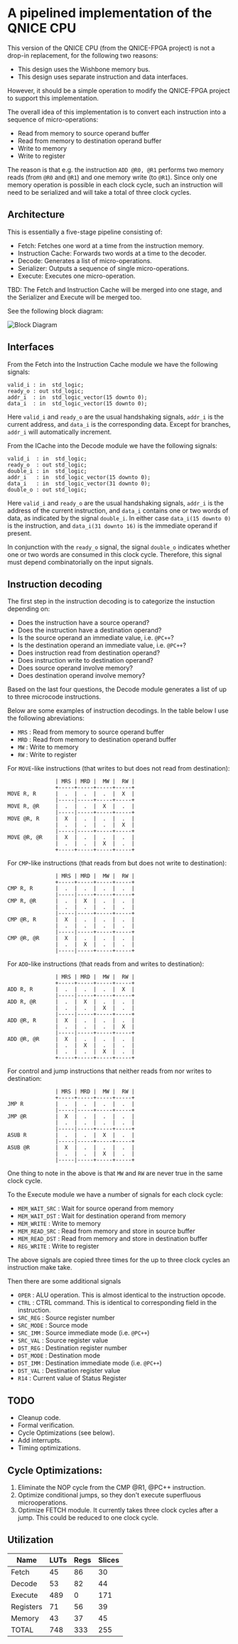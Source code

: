 # A pipelined implementation of the QNICE CPU

This version of the QNICE CPU (from the QNICE-FPGA project) is not a drop-in
replacement, for the following two reasons:
* This design uses the Wishbone memory bus.
* This design uses separate instruction and data interfaces.

However, it should be a simple operation to modify the QNICE-FPGA project to
support this implementation.

The overall idea of this implementation is to convert each instruction into a
sequence of micro-operations:
* Read from memory to source operand buffer
* Read from memory to destination operand buffer
* Write to memory
* Write to register

The reason is that e.g. the instruction `ADD @R0, @R1` performs two memory
reads (from `@R0` and `@R1`) and one memory write (to `@R1`). Since only one
memory operation is possible in each clock cycle, such an instruction will
need to be serialized and will take a total of three clock cycles.


## Architecture
This is essentially a five-stage pipeline consisting of:

* Fetch: Fetches one word at a time from the instruction memory.
* Instruction Cache: Forwards two words at a time to the decoder.
* Decode: Generates a list of micro-operations.
* Serializer: Outputs a sequence of single micro-operations.
* Execute: Executes one micro-operation.

TBD: The Fetch and Instruction Cache will be merged into one stage, and
the Serializer and Execute will be merged too.

See the following block diagram:

![Block Diagram](doc/cpu.png)


## Interfaces
From the Fetch into the Instruction Cache module we have the following signals:
```
valid_i : in  std_logic;
ready_o : out std_logic;
addr_i  : in  std_logic_vector(15 downto 0);
data_i  : in  std_logic_vector(15 downto 0);
```

Here `valid_i` and `ready_o` are the usual handshaking signals, `addr_i` is the
current address, and `data_i` is the corresponding data. Except for branches,
`addr_i` will automatically increment.


From the ICache into the Decode module we have the following signals:
```
valid_i  : in  std_logic;
ready_o  : out std_logic;
double_i : in  std_logic;
addr_i   : in  std_logic_vector(15 downto 0);
data_i   : in  std_logic_vector(31 downto 0);
double_o : out std_logic;
```

Here `valid_i` and `ready_o` are the usual handshaking signals, `addr_i` is the
address of the current instruction, and `data_i` contains one or two words of
data, as indicated by the signal `double_i`. In either case `data_i(15 downto
0)` is the instruction, and `data_i(31 downto 16)` is the immediate operand if
present.

In conjunction with the `ready_o` signal, the signal `double_o` indicates
whether one or two words are consumed in this clock cycle. Therefore, this
signal must depend combinatorially on the input signals.

## Instruction decoding

The first step in the instruction decoding is to categorize the instuction
depending on:
* Does the instruction have a source operand?
* Does the instruction have a destination operand?
* Is the source operand an immediate value, i.e. `@PC++`?
* Is the destination operand an immediate value, i.e. `@PC++`?
* Does instruction read from destination operand?
* Does instruction write to destination operand?
* Does source operand involve memory?
* Does destination operand involve memory?

Based on the last four questions, the Decode module generates a list of up to three microcode
instructions.

Below are some examples of instruction decodings.  In the table below I use the
following abreviations:
* `MRS` : Read from memory to source operand buffer
* `MRD` : Read from memory to destination operand buffer
* `MW`  : Write to memory
* `RW`  : Write to register

For `MOVE`-like instructions (that writes to but does not read from destination):
```
               | MRS | MRD |  MW |  RW |
               +-----+-----+-----+-----+
MOVE R, R      |  .  |  .  |  .  |  X  |
               |-----|-----+-----+-----+
MOVE R, @R     |  .  |  .  |  X  |  .  |
               |-----|-----+-----+-----+
MOVE @R, R     |  X  |  .  |  .  |  .  |
               |  .  |  .  |  .  |  X  |
               |-----|-----+-----+-----+
MOVE @R, @R    |  X  |  .  |  .  |  .  |
               |  .  |  .  |  X  |  .  |
               +-----+-----+-----+-----+
```

For `CMP`-like instructions (that reads from but does not write to destination):
```
               | MRS | MRD |  MW |  RW |
               +-----+-----+-----+-----+
CMP R, R       |  .  |  .  |  .  |  .  |
               |-----|-----+-----+-----+
CMP R, @R      |  .  |  X  |  .  |  .  |
               |  .  |  .  |  .  |  .  |
               |-----|-----+-----+-----+
CMP @R, R      |  X  |  .  |  .  |  .  |
               |  .  |  .  |  .  |  .  |
               |-----|-----+-----+-----+
CMP @R, @R     |  X  |  .  |  .  |  .  |
               |  .  |  X  |  .  |  .  |
               |-----|-----+-----+-----+
```

For `ADD`-like instructions (that reads from and writes to destination):
```
               | MRS | MRD |  MW |  RW |
               +-----+-----+-----+-----+
ADD R, R       |  .  |  .  |  .  |  X  |
               |-----|-----+-----+-----+
ADD R, @R      |  .  |  X  |  .  |  .  |
               |  .  |  .  |  X  |  .  |
               |-----|-----+-----+-----+
ADD @R, R      |  X  |  .  |  .  |  .  |
               |  .  |  .  |  .  |  X  |
               |-----|-----+-----+-----+
ADD @R, @R     |  X  |  .  |  .  |  .  |
               |  .  |  X  |  .  |  .  |
               |  .  |  .  |  X  |  .  |
               +-----+-----+-----+-----+
```

For control and jump instructions that neither reads from nor writes to destination:

```
               | MRS | MRD |  MW |  RW |
               +-----+-----+-----+-----+
JMP R          |  .  |  .  |  .  |  .  |
               |-----|-----+-----+-----+
JMP @R         |  X  |  .  |  .  |  .  |
               |  .  |  .  |  .  |  .  |
               |-----|-----+-----+-----+
ASUB R         |  .  |  .  |  X  |  .  |
               |-----|-----+-----+-----+
ASUB @R        |  X  |  .  |  .  |  .  |
               |  .  |  .  |  X  |  .  |
               |-----|-----+-----+-----+
```

One thing to note in the above is that `MW` and `RW` are never true in the same
clock cycle.

To the Execute module we have a number of signals for each clock cycle:
* `MEM_WAIT_SRC` : Wait for source operand from memory
* `MEM_WAIT_DST` : Wait for destination operand from memory
* `MEM_WRITE`    : Write to memory
* `MEM_READ_SRC` : Read from memory and store in source buffer
* `MEM_READ_DST` : Read from memory and store in destination buffer
* `REG_WRITE`    : Write to register

The above signals are copied three times for the up to three clock cycles an
instruction make take.

Then there are some additional signals
* `OPER`     : ALU operation. This is almost identical to the instruction opcode.
* `CTRL`     : CTRL command. This is identical to corresponding field in the instruction.
* `SRC_REG`  : Source register number
* `SRC_MODE` : Source mode
* `SRC_IMM`  : Source immediate mode (i.e. `@PC++`)
* `SRC_VAL`  : Source register value
* `DST_REG`  : Destination register number
* `DST_MODE` : Destination mode
* `DST_IMM`  : Destination immediate mode (i.e. `@PC++`)
* `DST_VAL`  : Destination register value
* `R14`      : Current value of Status Register


## TODO
* Cleanup code.
* Formal verification.
* Cycle Optimizations (see below).
* Add interrupts.
* Timing optimizations.


## Cycle Optimizations:
1. Eliminate the NOP cycle from the CMP @R1, @PC++ instruction.
2. Optimize conditional jumps, so they don't execute superfluous microoperations.
3. Optimize FETCH module. It currently takes three clock cycles after a jump. This could be reduced to one clock cycle.

## Utilization

|   Name    | LUTs | Regs | Slices |
| --------- | ---- | ---- | ------ |
| Fetch     |   45 |   86 |    30  |
| Decode    |   53 |   82 |    44  |
| Execute   |  489 |    0 |   171  |
| Registers |   71 |   56 |    39  |
| Memory    |   43 |   37 |    45  |
| TOTAL     |  748 |  333 |   255  |


